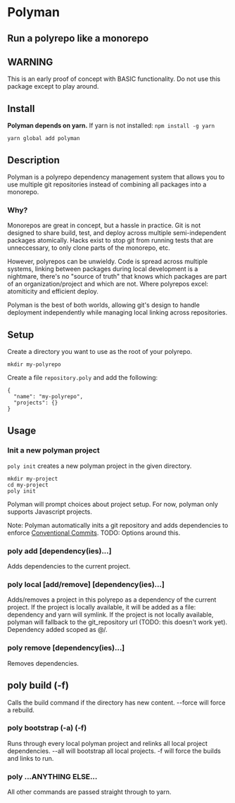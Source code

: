 # Polyman
## Run a polyrepo like a monorepo

## WARNING
This is an early proof of concept with BASIC functionality. Do not use this package except to play around.

## Install
**Polyman depends on yarn.** If yarn is not installed: ```npm install -g yarn```
```
yarn global add polyman
```

## Description
Polyman is a polyrepo dependency management system that allows you to use multiple git repositories instead of combining all packages into a monorepo.

### Why?
Monorepos are great in concept, but a hassle in practice. Git is not designed to share build, test, and deploy across multiple semi-independent packages atomically. Hacks exist to stop git from running tests that are unneccessary, to only clone parts of the monorepo, etc.

However, polyrepos can be unwieldy. Code is spread across multiple systems, linking between packages during local development is a nightmare, there's no "source of truth" that knows which packages are part of an organization/project and which are not. Where polyrepos excel: atomiticity and efficient deploy.

Polyman is the best of both worlds, allowing git's design to handle deployment independently while managing local linking across repositories.

## Setup
Create a directory you want to use as the root of your polyrepo.
```
mkdir my-polyrepo
```
Create a file ```repository.poly``` and add the following:
```
{
  "name": "my-polyrepo",
  "projects": {}
}
```

## Usage
### Init a new polyman project
```poly init``` creates a new polyman project in the given directory.
```
mkdir my-project
cd my-project
poly init
```
Polyman will prompt choices about project setup. For now, polyman only supports Javascript projects.

Note: Polyman automatically inits a git repository and adds dependencies to enforce [Conventional Commits](https://www.conventionalcommits.org/en/v1.0.0/). TODO: Options around this.

### poly add [dependency(ies)...]
Adds dependencies to the current project.

### poly local [add/remove] [dependency(ies)...]
Adds/removes a project in this polyrepo as a dependency of the current project. If the project is locally available, it will be added as a file: dependency and yarn will symlink. If the project is not locally available, polyman will fallback to the git_repository url (TODO: this doesn't work yet). Dependency added scoped as @<my repository name>/<project>.

### poly remove [dependency(ies)...]
Removes dependencies.

## poly build (-f)
Calls the build command if the directory has new content. --force will force a rebuild.

### poly bootstrap (-a) (-f)
Runs through every local polyman project and relinks all local project dependencies. --all will bootstrap all local projects. -f will force the builds and links to run.

### poly ...ANYTHING ELSE...
All other commands are passed straight through to yarn.
